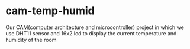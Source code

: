 # cam-temp-humid
Our CAM(computer architecture and microcontroller) project in which we use DHT11 sensor and 16x2 lcd to display the current temperature and humidity of the room

